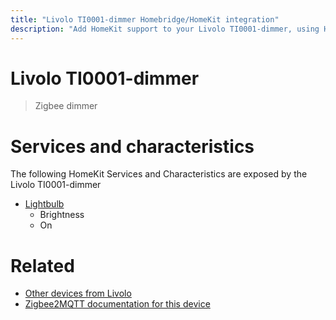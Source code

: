 ```yaml
---
title: "Livolo TI0001-dimmer Homebridge/HomeKit integration"
description: "Add HomeKit support to your Livolo TI0001-dimmer, using Homebridge, Zigbee2MQTT and homebridge-z2m."
---
```

<!---
This file has been GENERATED using src/docgen/docgen.ts
DO NOT EDIT THIS FILE MANUALLY!
-->
# Livolo TI0001-dimmer
> Zigbee dimmer


# Services and characteristics
The following HomeKit Services and Characteristics are exposed by
the Livolo TI0001-dimmer

* [Lightbulb](../../light.md)
  * Brightness
  * On


# Related
* [Other devices from Livolo](../index.md#livolo)
* [Zigbee2MQTT documentation for this device](https://www.zigbee2mqtt.io/devices/TI0001-dimmer.html)